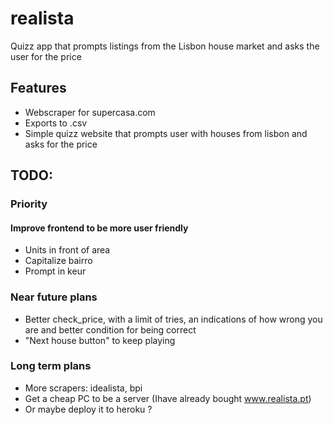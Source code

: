 # realista

Quizz app that prompts listings from the Lisbon house market and asks the user for the price 

## Features

- Webscraper for supercasa.com
- Exports to .csv
- Simple quizz website that prompts user with houses from lisbon and asks for the price

## TODO:

### Priority

#### Improve frontend to be more user friendly

- Units in front of area
- Capitalize bairro
- Prompt in keur

### Near future plans

- Better check_price, with a limit of tries,  an indications of how wrong you are and better condition for being correct
- "Next house button" to keep playing 


### Long term plans

- More scrapers: idealista, bpi
- Get a cheap PC to be a server (Ihave already bought www.realista.pt)
- Or maybe deploy it to heroku ?